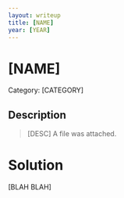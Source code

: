 ```yaml
---
layout: writeup
title: [NAME]
year: [YEAR]
---
```

# [NAME]
Category: [CATEGORY]

## Description

> [DESC]
A file was attached.  

# Solution

[BLAH BLAH]